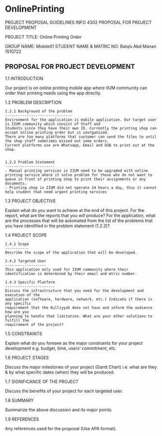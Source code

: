 ﻿# OnlinePrinting

PROJECT PROPOSAL GUIDELINES INFO 4302
PROPOSAL FOR PROJECT DEVELOPMENT


PROJECT TITLE: Online Printing Order

GROUP NAME: Mobile01
STUDENT NAME & MATRIC NO: 
Balqis Abd Manan	1510722


PROPOSAL FOR PROJECT DEVELOPMENT
--------------------------------

1.1 INTRODUCTION

Our project is on online printing mobile app where IIUM community can order their printing needs using the app directly.


1.2 PROBLEM DESCRIPTION

    1.2.1 Background of the problem
    -------------------------------    
    Environment for the application is mobile application. Our target user is IIUM community which consist of Staff and 
    Students since they have their own ID. Currently the printing shop can accept online printing order but is unorganized.
    There are too many platforms that customer can send the files to until the shop staff sometimes missed out some orders.
    Current platforms use are Whatsapp, Email and USB to print out at the shop. 
    
    
    1.2.2 Problem Statement
    -----------------------
    - Manual printing services in IIUM need to be upgraded with online printing service where it solve problem for those who do not want to queue in front of printing shop to print their assignments or any documents.
    - Printing shop in IIUM did not operate 24 hours a day, thus it cannot help student that need urgent printing services


1.3 PROJECT OBJECTIVE

Explain what do you want to achieve at the end of this project. For the report, what
are the reports that you will produce? For the application, what are the processes
that will be automated from the list of the problems that you have identified in the
problem statement (1.2.2)?


1.4 PROJECT SCOPE

    1.4.1 Scope
    -----------
    Describe the scope of the application that will be developed.

    1.4.2 Targeted User
    -------------------
    This application only used for IIUM community where their identification is determined by their email and mtric number.

    1.4.3 Specific Platform
    -----------------------
    Discuss the infrastructure that you need for the development and execution of the
    application (software, hardware, network, etc.) Indicate if there is any specific
    requirement that the Kulliyyah does not have and inform the audience how are you
    planning to handle that limitation. What are your other solutions to fulfill the
    requirement of the project?


1.5 CONSTRAINTS

Explain what do you foresee as the major constraints for your project development
e.g. budget, time, users’ commitment, etc.


1.6 PROJECT STAGES

Discuss the major milestones of your project (Gantt Chart) i.e. what are they & by
what specific dates (when) they will be produced.


1.7 SIGNIFICANCE OF THE PROJECT

Discuss the benefits of your project for each targeted user.


1.8 SUMMARY

Summarize the above discussion and its major points.


1.9 REFERENCES

Any references used for the proposal (Use APA format).
